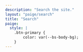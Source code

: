 ```yaml
---
description: "Search the site."
layout: "paige/search"
title: "Search"
paige:
  style: |
    .btn-primary {
        color: var(--bs-body-bg);
    }
---
```

